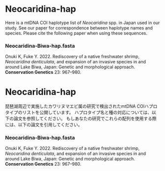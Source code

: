 # Neocaridina-hap
Here is a mtDNA COI haplotype list of *Neocaridina* spp. in Japan used in our study.
See our paper for correspondence between haplotype names and species.
Please cite the following paper when using these sequences.

### Neocaridina-Biwa-hap.fasta
Onuki K, Fuke Y. 2022. Rediscovery of a native freshwater shrimp, *Neocaridina denticulata*, and expansion of an invasive species in and around Lake Biwa, Japan: Genetic and morphological approach. **Conservation Genetics** 23: 967–980.


# Neocaridina-hap
琵琶湖周辺で実施したカワリヌマエビ属の研究で検出されたmtDNA COIハプロタイプのリストを公開しています。
ハプロタイプ名と種の対応については、以下の論文を参照してください。
もしあなたの研究でこれらの配列を使用する際には、以下の論文を引用してください。

### Neocaridina-Biwa-hap.fasta
Onuki K, Fuke Y. 2022. Rediscovery of a native freshwater shrimp, *Neocaridina denticulata*, and expansion of an invasive species in and around Lake Biwa, Japan: Genetic and morphological approach. **Conservation Genetics** 23: 967–980.

